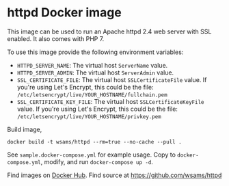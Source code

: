 # httpd Docker image

This image can be used to run an Apache httpd 2.4 web server with SSL enabled. It also comes with PHP 7.

To use this image provide the following environment variables:

* `HTTPD_SERVER_NAME`: The virtual host `ServerName` value.
* `HTTPD_SERVER_ADMIN`: The virtual host `ServerAdmin` value.
* `SSL_CERTIFICATE_FILE`: The virtual host `SSLCertificateFile` value. If you're using Let's Encrypt, this could be the file: `/etc/letsencrypt/live/YOUR_HOSTNAME/fullchain.pem`
* `SSL_CERTIFICATE_KEY_FILE`: The virtual host `SSLCertificateKeyFile` value. If you're using Let's Encrypt, this could be the file: `/etc/letsencrypt/live/YOUR_HOSTNAME/privkey.pem`

Build image,

```
docker build -t wsams/httpd --rm=true --no-cache --pull .
```

See `sample.docker-compose.yml` for example usage. Copy to `docker-compose.yml`, modify, and run `docker-compose up -d`.

Find images on [Docker Hub](https://hub.docker.com/r/wsams/httpd/). Find source at https://github.com/wsams/httpd
